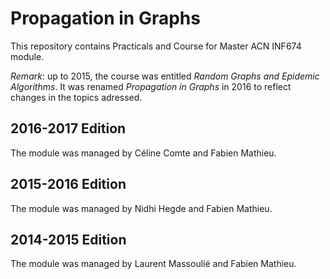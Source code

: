 # Propagation in Graphs

This repository contains Practicals and Course for Master ACN INF674 module.

*Remark*: up to 2015, the course was entitled *Random Graphs and Epidemic Algorithms*. It was renamed *Propagation in Graphs* in 2016 to reflect changes in the topics adressed.

## 2016-2017 Edition

The module was managed by Céline Comte and Fabien Mathieu.

## 2015-2016 Edition

The module was managed by Nidhi Hegde and Fabien Mathieu.

## 2014-2015 Edition

The module was managed by Laurent Massoulié and Fabien Mathieu.
